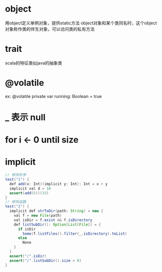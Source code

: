 # object
用object定义单例对象，提供static方法
object对象和某个类同名时，这个object对象称作类的伴生对象，可以访问类的私有方法

# trait
scala的特征类似java的抽象类

# @volatile
ex: @volatile private var running: Boolean = true

# _ 表示 null

# for i <- 0 until size

# implicit
```java
// 修饰形参
test("1") {
  def add(x: Int)(implicit y: Int): Int = x + y
  implicit val d = 10
  assert(add(5))(15)
}
// 修饰函数
test("2") {
  implicit def strToDir(path: String) = new {
    val f = new File(path)
    val isDir = f.exist && f.isDirectory
    def listSubDir(): Option[List[File]] = {
      if isDir
        Some(f.listFiles().filter(_.isDirectory).toList)
      else
        None
    }
  }
  assert("/".isDir)
  assert("/".listSubDir().size > 0)
}
```